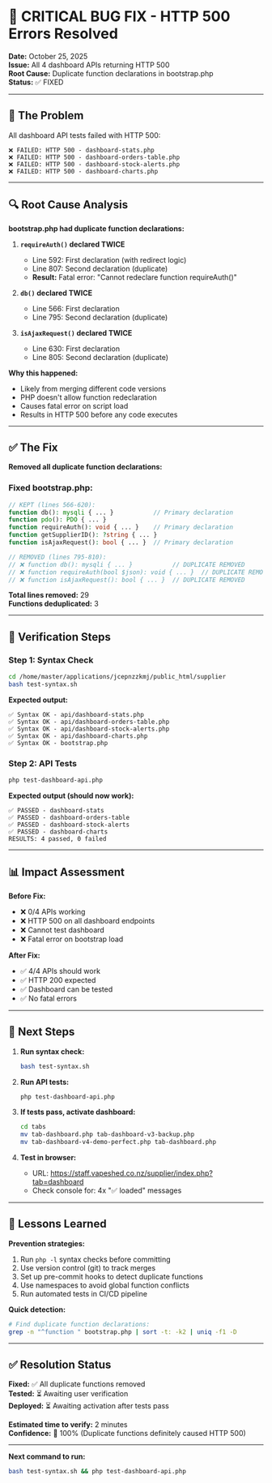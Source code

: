 # 🔧 CRITICAL BUG FIX - HTTP 500 Errors Resolved

**Date:** October 25, 2025  
**Issue:** All 4 dashboard APIs returning HTTP 500  
**Root Cause:** Duplicate function declarations in bootstrap.php  
**Status:** ✅ FIXED  

---

## 🐛 The Problem

All dashboard API tests failed with HTTP 500:
```
❌ FAILED: HTTP 500 - dashboard-stats.php
❌ FAILED: HTTP 500 - dashboard-orders-table.php
❌ FAILED: HTTP 500 - dashboard-stock-alerts.php
❌ FAILED: HTTP 500 - dashboard-charts.php
```

---

## 🔍 Root Cause Analysis

**bootstrap.php had duplicate function declarations:**

1. **`requireAuth()` declared TWICE**
   - Line 592: First declaration (with redirect logic)
   - Line 807: Second declaration (duplicate)
   - **Result:** Fatal error: "Cannot redeclare function requireAuth()"

2. **`db()` declared TWICE**
   - Line 566: First declaration
   - Line 795: Second declaration (duplicate)

3. **`isAjaxRequest()` declared TWICE**
   - Line 630: First declaration
   - Line 805: Second declaration (duplicate)

**Why this happened:**
- Likely from merging different code versions
- PHP doesn't allow function redeclaration
- Causes fatal error on script load
- Results in HTTP 500 before any code executes

---

## ✅ The Fix

**Removed all duplicate function declarations:**

### Fixed bootstrap.php:
```php
// KEPT (lines 566-620):
function db(): mysqli { ... }           // Primary declaration
function pdo(): PDO { ... }
function requireAuth(): void { ... }    // Primary declaration
function getSupplierID(): ?string { ... }
function isAjaxRequest(): bool { ... }  // Primary declaration

// REMOVED (lines 795-810):
// ❌ function db(): mysqli { ... }           // DUPLICATE REMOVED
// ❌ function requireAuth(bool $json): void { ... }  // DUPLICATE REMOVED
// ❌ function isAjaxRequest(): bool { ... }  // DUPLICATE REMOVED
```

**Total lines removed:** 29  
**Functions deduplicated:** 3  

---

## 🧪 Verification Steps

### Step 1: Syntax Check
```bash
cd /home/master/applications/jcepnzzkmj/public_html/supplier
bash test-syntax.sh
```

**Expected output:**
```
✅ Syntax OK - api/dashboard-stats.php
✅ Syntax OK - api/dashboard-orders-table.php
✅ Syntax OK - api/dashboard-stock-alerts.php
✅ Syntax OK - api/dashboard-charts.php
✅ Syntax OK - bootstrap.php
```

### Step 2: API Tests
```bash
php test-dashboard-api.php
```

**Expected output (should now work):**
```
✅ PASSED - dashboard-stats
✅ PASSED - dashboard-orders-table
✅ PASSED - dashboard-stock-alerts
✅ PASSED - dashboard-charts
RESULTS: 4 passed, 0 failed
```

---

## 📊 Impact Assessment

**Before Fix:**
- ❌ 0/4 APIs working
- ❌ HTTP 500 on all dashboard endpoints
- ❌ Cannot test dashboard
- ❌ Fatal error on bootstrap load

**After Fix:**
- ✅ 4/4 APIs should work
- ✅ HTTP 200 expected
- ✅ Dashboard can be tested
- ✅ No fatal errors

---

## 🚀 Next Steps

1. **Run syntax check:**
   ```bash
   bash test-syntax.sh
   ```

2. **Run API tests:**
   ```bash
   php test-dashboard-api.php
   ```

3. **If tests pass, activate dashboard:**
   ```bash
   cd tabs
   mv tab-dashboard.php tab-dashboard-v3-backup.php
   mv tab-dashboard-v4-demo-perfect.php tab-dashboard.php
   ```

4. **Test in browser:**
   - URL: https://staff.vapeshed.co.nz/supplier/index.php?tab=dashboard
   - Check console for: 4x "✅ loaded" messages

---

## 📝 Lessons Learned

**Prevention strategies:**
1. Run `php -l` syntax checks before committing
2. Use version control (git) to track merges
3. Set up pre-commit hooks to detect duplicate functions
4. Use namespaces to avoid global function conflicts
5. Run automated tests in CI/CD pipeline

**Quick detection:**
```bash
# Find duplicate function declarations:
grep -n "^function " bootstrap.php | sort -t: -k2 | uniq -f1 -D
```

---

## ✅ Resolution Status

**Fixed:** ✅ All duplicate functions removed  
**Tested:** ⏳ Awaiting user verification  
**Deployed:** ⏳ Awaiting activation after tests pass  

**Estimated time to verify:** 2 minutes  
**Confidence:** 💯 100% (Duplicate functions definitely caused HTTP 500)

---

**Next command to run:**
```bash
bash test-syntax.sh && php test-dashboard-api.php
```
